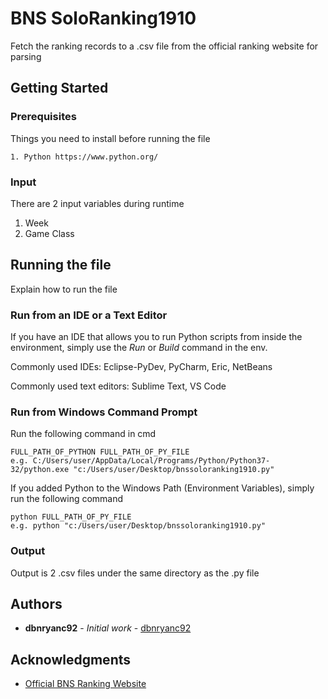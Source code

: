 # BNS SoloRanking1910

Fetch the ranking records to a .csv file from the official ranking website for parsing

## Getting Started

### Prerequisites

Things you need to install before running the file

```
1. Python https://www.python.org/
```

### Input

There are 2 input variables during runtime

1. Week
2. Game Class

## Running the file

Explain how to run the file

### Run from an IDE or a Text Editor

If you have an IDE that allows you to run Python scripts from inside the environment, simply use the *Run* or *Build* command in the env.

Commonly used IDEs: Eclipse-PyDev, PyCharm, Eric, NetBeans

Commonly used text editors: Sublime Text, VS Code

### Run from Windows Command Prompt

Run the following command in cmd

```
FULL_PATH_OF_PYTHON FULL_PATH_OF_PY_FILE
e.g. C:/Users/user/AppData/Local/Programs/Python/Python37-32/python.exe "c:/Users/user/Desktop/bnssoloranking1910.py"
```

If you added Python to the Windows Path (Environment Variables), simply run the following command

```
python FULL_PATH_OF_PY_FILE
e.g. python "c:/Users/user/Desktop/bnssoloranking1910.py"
```

### Output

Output is 2 .csv files under the same directory as the .py file

## Authors

* **dbnryanc92** - *Initial work* - [dbnryanc92](https://github.com/dbnryanc92)

## Acknowledgments

* [Official BNS Ranking Website](http://tw.ncsoft.com/bns/event/2019/10/ingame.html)
